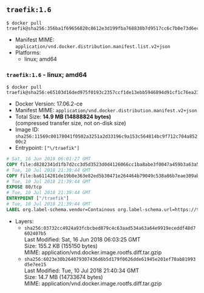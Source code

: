 ## `traefik:1.6`

```console
$ docker pull traefik@sha256:356ba1f69656820c8612e3d199fba768838b7d9517cc6c7b0e73d6ec602bb292
```

-	Manifest MIME: `application/vnd.docker.distribution.manifest.list.v2+json`
-	Platforms:
	-	linux; amd64

### `traefik:1.6` - linux; amd64

```console
$ docker pull traefik@sha256:e65103d16ded975f0193c2357ccf1de13ebb5946894d91cf1c76ea23033d0476
```

-	Docker Version: 17.06.2-ce
-	Manifest MIME: `application/vnd.docker.distribution.manifest.v2+json`
-	Total Size: **14.9 MB (14888824 bytes)**  
	(compressed transfer size, not on-disk size)
-	Image ID: `sha256:11569c00178041f0502a3251a2d33196c9a153c564814bc9f712c704a85200c2`
-	Entrypoint: `["\/traefik"]`

```dockerfile
# Sat, 16 Jun 2018 06:01:27 GMT
COPY file:d8282341d1fb7d2cc3d5d3523d0d4126066cc1ba8abe3f0047a459b3a63a5653 in /etc/ssl/certs/ 
# Tue, 10 Jul 2018 21:39:44 GMT
COPY file:ba6114281de19b8e363e82ed5b30471e264464b79049c538a86b7eae309ab46e in / 
# Tue, 10 Jul 2018 21:39:44 GMT
EXPOSE 80/tcp
# Tue, 10 Jul 2018 21:39:44 GMT
ENTRYPOINT ["/traefik"]
# Tue, 10 Jul 2018 21:39:44 GMT
LABEL org.label-schema.vendor=Containous org.label-schema.url=https://traefik.io org.label-schema.name=Traefik org.label-schema.description=A modern reverse-proxy org.label-schema.version=v1.6.5 org.label-schema.docker.schema-version=1.0
```

-	Layers:
	-	`sha256:03732cc4924a93fcbcbed879c4c63aad534a63a64e9919eceddf48d7602407b5`  
		Last Modified: Sat, 16 Jun 2018 06:03:25 GMT  
		Size: 155.2 KB (155150 bytes)  
		MIME: application/vnd.docker.image.rootfs.diff.tar.gzip
	-	`sha256:6023e30b264079307436d6b5d179f0626dde61945e201ef70ab81993d5e7ee15`  
		Last Modified: Tue, 10 Jul 2018 21:40:34 GMT  
		Size: 14.7 MB (14733674 bytes)  
		MIME: application/vnd.docker.image.rootfs.diff.tar.gzip
